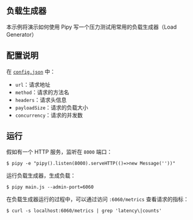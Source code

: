 ## 负载生成器

本示例将演示如何使用 Pipy 写一个压力测试用常用的负载生成器（Load Generator）

## 配置说明

在 [`config.json`](./config.json) 中：

- `url`：请求地址
- `method`：请求的方法名
- `headers`：请求头信息
- `payloadSize`：请求的负载大小
- `concurrency`：请求的并发数

## 运行

假如有一个 HTTP 服务，监听在 `8000` 端口：

```shell
$ pipy -e "pipy().listen(8000).serveHTTP(()=>new Message(''))"
```

运行负载生成器，生成负载：

```shell
$ pipy main.js --admin-port=6060 
```

在负载生成器运行的过程中，可以通过访问 `:6060/metrics` 查看请求的指标：

```shell
$ curl -s localhost:6060/metrics | grep 'latency\|counts'
```